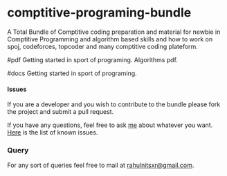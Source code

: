 # comptitive-programing-bundle
A Total Bundle of Comptitive coding preparation and material for newbie in Comptitive Programming and algorithm based skills and how to work on spoj, codeforces, topcoder and many comptitive coding plateform.

#pdf
Getting started in sport of programing.
Algorithms pdf.

#docs
Getting started in sport of programing.


#### Issues
If you are a developer and you wish to contribute to the bundle please fork the project and submit a pull request.

If you have any questions, feel free to ask [me](mailto:rahulnitsxr@gmail.com) about whatever you want.
[Here](https://github.com/rahulworld/comptitive-programing-bundle/issues) is the list of known issues.

### Query
For any sort of queries feel free to mail at rahulnitsxr@gmail.com.
